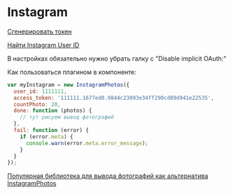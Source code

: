 # Instagram

[Сгенерировать токен](http://instagram.pixelunion.net/)


[Найти Instagram User ID](https://smashballoon.com/instagram-feed/find-instagram-user-id/)


В настройках обязательно нужно убрать галку с "Disable implicit OAuth:"

Как пользоваться плагином в компоненте:

```js
var myInstagram = new InstagramPhotos({
  user_id: 1111111,
  access_token: '111111.1677ed0.9844c23093e34ff290cd09d941e22535',
  countPhoto: 20,
  done: function (photos) {
    // тут рисуем вывод фотографий
  },
  fail: function (error) {
    if (error.meta) {
      console.warn(error.meta.error_message);
    }
  }
});
```

[Популярная библиотека для вывода фотографий как альтернатива InstagramPhotos](http://instafeedjs.com/)
